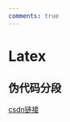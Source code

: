 ```yaml
---
comments: true
---
```


# Latex

## 伪代码分段

[csdn链接](https://blog.csdn.net/HsinglukLiu/article/details/121341941)